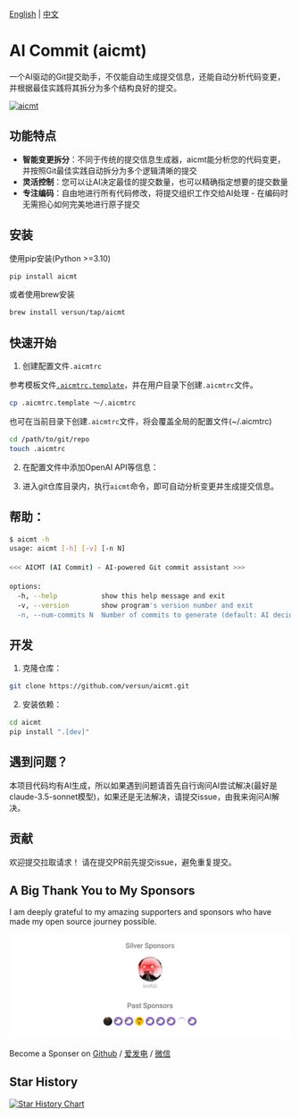 [English](./README.md) | [中文](./README_CN.md)
# AI Commit (aicmt)

一个AI驱动的Git提交助手，不仅能自动生成提交信息，还能自动分析代码变更，并根据最佳实践将其拆分为多个结构良好的提交。

[![aicmt](https://asciinema.org/a/695352.svg)](https://asciinema.org/a/695352/?autoplay=1)

## 功能特点

- **智能变更拆分**：不同于传统的提交信息生成器，aicmt能分析您的代码变更，并按照Git最佳实践自动拆分为多个逻辑清晰的提交
- **灵活控制**：您可以让AI决定最佳的提交数量，也可以精确指定想要的提交数量
- **专注编码**：自由地进行所有代码修改，将提交组织工作交给AI处理 - 在编码时无需担心如何完美地进行原子提交

## 安装

使用pip安装(Python >=3.10)

```bash
pip install aicmt
```
或者使用brew安装
```bash
brew install versun/tap/aicmt
```

## 快速开始

1. 创建配置文件`.aicmtrc`

参考模板文件[`.aicmtrc.template`](./.aicmtrc.template)，并在用户目录下创建`.aicmtrc`文件。
```bash
cp .aicmtrc.template ～/.aicmtrc
```
也可在当前目录下创建`.aicmtrc`文件，将会覆盖全局的配置文件(~/.aicmtrc)
```bash
cd /path/to/git/repo
touch .aicmtrc
```

2. 在配置文件中添加OpenAI API等信息：

3. 进入git仓库目录内，执行`aicmt`命令，即可自动分析变更并生成提交信息。

## 帮助：
```bash
$ aicmt -h
usage: aicmt [-h] [-v] [-n N]

<<< AICMT (AI Commit) - AI-powered Git commit assistant >>>

options:
  -h, --help           show this help message and exit
  -v, --version        show program's version number and exit
  -n, --num-commits N  Number of commits to generate (default: AI decides)
```

## 开发

1. 克隆仓库：
```bash
git clone https://github.com/versun/aicmt.git
```

2. 安装依赖：
```bash
cd aicmt
pip install ".[dev]"
```

## 遇到问题？
本项目代码均有AI生成，所以如果遇到问题请首先自行询问AI尝试解决(最好是claude-3.5-sonnet模型)，如果还是无法解决，请提交issue，由我来询问AI解决。

## 贡献

欢迎提交拉取请求！
请在提交PR前先提交issue，避免重复提交。

## A Big Thank You to My Sponsors
I am deeply grateful to my amazing supporters and sponsors who have made my open source journey possible.   
<p align="center">
  <a href="https://github.com/versun/sponsors/">
    <img src='https://raw.githubusercontent.com/versun/sponsors/main/sponsors.svg'/>
  </a>
</p>

Become a Sponser on [Github](https://github.com/sponsors/versun) / [爱发电](https://afdian.com/@versun) / [微信](https://github.com/versun/sponsors/blob/b11431cb1302a4605f8e92447aaa061cbe704b68/wechat.jpg)

## Star History

[![Star History Chart](https://api.star-history.com/svg?repos=versun/aicmt&type=Date)](https://star-history.com/#versun/aicmt&Date)